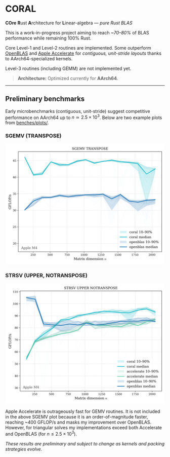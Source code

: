 # CORAL

**COre** **R**ust **A**rchitecture for **L**inear-algebra — *pure Rust BLAS*

This is a work-in-progress project aiming to reach *~70–80%* of BLAS performance while remaining 100% Rust.

Core Level-1 and Level-2 routines are implemented. Some outperform
[OpenBLAS](https://github.com/OpenMathLib/OpenBLAS) and [Apple Accelerate](https://developer.apple.com/documentation/accelerate/blas/)
for *contiguous, unit-stride layouts* thanks to AArch64-specialized kernels.

Level-3 routines (including GEMM) are not implemented yet.

> **Architecture:** Optimized currently for **AArch64**.

---

## Preliminary benchmarks

Early microbenchmarks (contiguous, unit-stride) suggest competitive performance on AArch64 up to $n \simeq 2.5 \times 10^3$. 
Below are two example plots from [benches/plots/](benches/plots/). 

### SGEMV (TRANSPOSE)
![SGEMV TRANSPOSE](benches/plots/SGEMV%20TRANSPOSE.png)

### STRSV (UPPER, NOTRANSPOSE)
![STRSV UPPER NOTRANSPOSE](benches/plots/STRSV%20UPPER%20NOTRANSPOSE.png)

Apple Accelerate is outrageously fast for GEMV routines. It is not included in
the above SGEMV plot because it is an order-of-magnitude faster, reaching ~400 GFLOP/s and masks my improvement over OpenBLAS. 
However, for triangular solves my implementations exceed both Accelerate and OpenBLAS (for $n \leq 2.5 \times 10^3$).

*These results are preliminary and subject to change as kernels and packing strategies evolve.*

